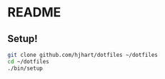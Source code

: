 # README

## Setup!

```bash
git clone github.com/hjhart/dotfiles ~/dotfiles
cd ~/dotfiles
./bin/setup
```
